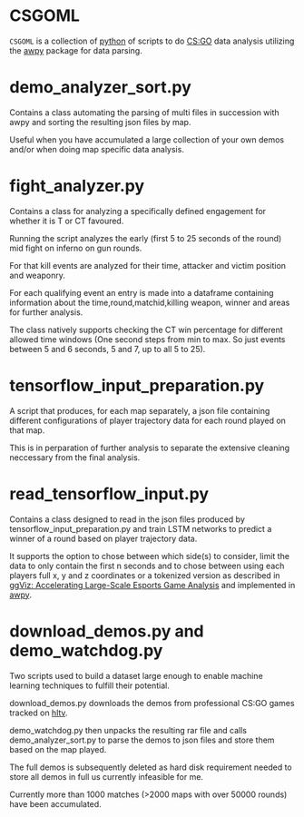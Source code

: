 # CSGOML
`CSGOML` is a collection of [python](https://www.python.org/downloads/) of scripts to do [CS:GO](https://store.steampowered.com/app/730/CounterStrike_Global_Offensive/?l=german) data analysis utilizing the [awpy](https://github.com/pnxenopoulos/awpy) package for data parsing.

# demo_analyzer_sort.py
Contains a class automating the parsing of multi files in succession with awpy and sorting the resulting json files by map.

Useful when you have accumulated a large collection of your own demos and/or when doing map specific data analysis.

# fight_analyzer.py
Contains a class for analyzing a specifically defined engagement for whether it is T or CT favoured.

Running the script analyzes the early (first 5 to 25 seconds of the round) mid fight on inferno on gun rounds.

For that kill events are analyzed for their time, attacker and victim position and weaponry.

For each qualifying event an entry is made into a dataframe containing information about the time,round,matchid,killing weapon, winner and areas for further analysis.

The class natively supports checking the CT win percentage for different allowed time windows (One second steps from min to max. So just events between 5 and 6 seconds, 5 and 7, up to all 5 to 25).

# tensorflow_input_preparation.py
A script that produces, for each map separately, a json file containing different configurations of player trajectory data for each round played on that map. 

This is in perparation of further analysis to separate the extensive cleaning neccessary from the final analysis.

# read_tensorflow_input.py
Contains a class designed to read in the json files produced by tensorflow_input_preparation.py and train LSTM networks to predict a winner of a round based on player trajectory data. 

It supports the option to chose between which side(s) to consider, limit the data to only contain the first n seconds and to chose
between using each players full x, y and z coordinates or a tokenized version as described in [ggViz: Accelerating Large-Scale Esports Game Analysis](https://arxiv.org/pdf/2107.06495.pdf) and implemented in [awpy](https://github.com/pnxenopoulos/awpy).

# download_demos.py and demo_watchdog.py
Two scripts used to build a dataset large enough to enable machine learning techniques to fulfill their potential.

download_demos.py downloads the demos from professional CS:GO games tracked on [hltv](https://www.hltv.org/). 

demo_watchdog.py then unpacks the resulting rar file
and calls demo_analyzer_sort.py to parse the demos to json files and store them based on the map played. 

The full demos is subsequently deleted as hard disk requirement needed to store all demos in full us currently infeasible for me. 

Currently more than 1000 matches (>2000 maps with over 50000 rounds) have been accumulated.
